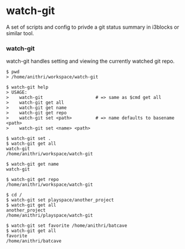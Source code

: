 # watch-git
A set of scripts and config to privde a git status summary in i3blocks or similar tool.

### watch-git
watch-git handles setting and viewing the currently watched git repo.

```shell
$ pwd
> /home/anithri/workspace/watch-git

$ watch-git help
> USAGE:
>    watch-git                    # => same as $cmd get all
>    watch-git get all
>    watch-git get name
>    watch-git get repo
>    watch-git set <path>         # => name defaults to basename <path>
>    watch-git set <name> <path>

$ watch-git set .
$ watch-git get all
watch-git
/home/anithri/workspace/watch-git

$ watch-git get name
watch-git

$ watch-git get repo
/home/anithri/workspace/watch-git

$ cd /
$ watch-git set playspace/another_project
$ watch-git get all
another_project
/home/anithri/playspace/watch-git

$ watch-git set favorite /home/anithri/batcave
$ watch-git get all
favorite
/home/anithri/batcave

